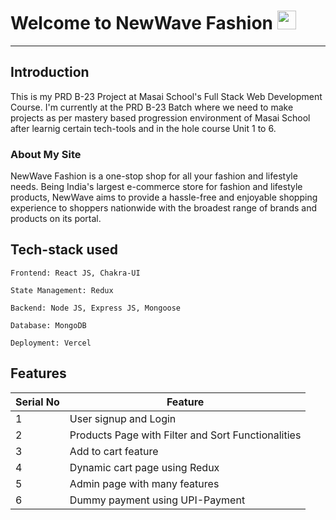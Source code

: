 # Welcome to NewWave Fashion <img src="https://raw.githubusercontent.com/MartinHeinz/MartinHeinz/master/wave.gif" width="30px">
---

**Introduction**
---
This is my PRD B-23 Project at Masai School's Full Stack Web Development Course. I'm currently at the PRD B-23 Batch where we need to make projects as per mastery based progression environment of Masai School after learnig certain tech-tools and in the hole course Unit 1 to 6.

<h3>About My Site</h3>

NewWave Fashion is a one-stop shop for all your fashion and lifestyle needs. Being India's largest e-commerce store for fashion and lifestyle products, NewWave aims to provide a hassle-free and enjoyable shopping experience to shoppers nationwide with the broadest range of brands and products on its portal.

##  Tech-stack used
  
   ```
   Frontend: React JS, Chakra-UI
   
   State Management: Redux
   
   Backend: Node JS, Express JS, Mongoose
   
   Database: MongoDB
   
   Deployment: Vercel
   ```
## Features

 | Serial No            | Feature                                                              |
| ----------------- | ------------------------------------------------------------------ |
| 1 | User signup and Login |
| 2 | Products Page with Filter and Sort Functionalities |
| 3 | Add to cart feature |
| 4 | Dynamic cart page using Redux |
| 5 | Admin page with many features|
| 6 | Dummy payment using UPI-Payment |
